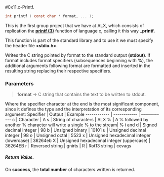 #0x11.c-Printf.
```` c
int printf ( const char * format, ... );
````
This is the first group project that we have at ALX, which consists of replication the **[printf (3)](http://man7.org/linux/man-pages/man3/printf.3.html)** function of language c, calling it this way **_printf.**

This function is part of the standard library **<cstdio>** and to use it we must specify the header file **<stdio.h>**.

Writes the C string pointed by format to the standard output **(stdout)**. If format includes format specifiers (subsequences beginning with **%**), the additional arguments following format are formatted and inserted in the resulting string replacing their respective specifiers.
### Parameters
> **format** -> C string that contains the text to be written to stdout.

Where the specifier character at the end is the most significant component, since it defines the type and the interpretation of its corresponding argument:
Specifier | Output | Example
------------ | ------------ | ------------
c | Character | A
s | String of characters | ALX
% | A % followed by another % character will write a single % to the stream| %
i and d | Signed decimal integer | 98
b | Unsigned binary | 10101
u | Unsigned decimal integer | 98
o | Unsigned octal | 5523
x | Unsigned hexadecimal integer (lowercase) | 36264eb
X | Unsigned hexadecimal integer (uppercase) | 36264EB
r | Reversed string | gnirts |
R | Rot13 string | cevags
##### Return Value.
On **success**, the **total number** of characters written is returned.



